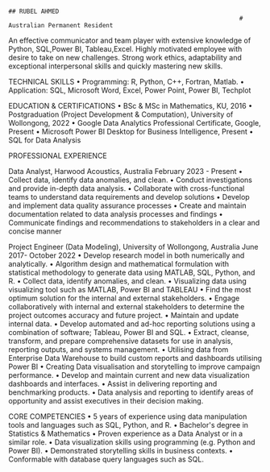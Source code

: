                                                                              ## RUBEL AHMED
                                                                    # Australian Permanent Resident
                                                         
An effective communicator and team player with extensive knowledge of Python, SQL,Power BI, Tableau,Excel.
Highly motivated employee with desire to take on new challenges.
Strong work ethics, adaptability and exceptional interpersonal skills and quickly mastering new skills.

TECHNICAL SKILLS
•	Programming: R, Python, C++, Fortran, Matlab.
•	Application: SQL, Microsoft Word, Excel, Power Point, Power BI, Techplot

EDUCATION & CERTIFICATIONS
•	BSc & MSc in Mathematics, KU, 2016
•	Postgraduation (Project Development & Computation), University of Wollongong, 2022
•	Google Data Analytics Professional Certificate, Google, Present
•	Microsoft Power BI Desktop for Business Intelligence, Present
•	SQL for Data Analysis

PROFESSIONAL EXPERIENCE

Data Analyst, Harwood Acoustics, Australia 
February 2023 - Present
• Collect data, identify data anomalies, and clean.
•	Conduct investigations and provide in-depth data analysis.
•	Collaborate with cross-functional teams to understand data requirements and develop solutions
•	Develop and implement data quality assurance processes
•	Create and maintain documentation related to data analysis processes and findings
•	Communicate findings and recommendations to stakeholders in a clear and concise manner

Project Engineer (Data Modeling), University of Wollongong, Australia
June 2017- October 2022
•	Develop research model in both numerically and analytically.
•	Algorithm design and mathematical formulation with statistical methodology to generate data using MATLAB, SQL, Python, and R.
•	Collect data, identify anomalies, and clean.
•	Visualizing data using visualizing tool such as MATLAB, Power BI and TABLEAU
•	Find the most optimum solution for the internal and external stakeholders.
•	Engage collaboratively with internal and external stakeholders to determine the project outcomes accuracy and future project.
•	Maintain and update internal data.
•	Develop automated and ad-hoc reporting solutions using a combination of software; Tableau, Power BI and SQL.
•	Extract, cleanse, transform, and prepare comprehensive datasets for use in analysis, reporting outputs, and systems management.
•	Utilising data from Enterprise Data Warehouse to build custom reports and dashboards utilising Power BI 
•	Creating Data visualisation and storytelling to improve campaign performance.
•	Develop and maintain current and new data visualization dashboards and interfaces.
•	Assist in delivering reporting and benchmarking products.
•	Data analysis and reporting to identify areas of opportunity and assist executives in their decision making.

CORE COMPETENCIES
•	5 years of experience using data manipulation tools and languages such as SQL, Python, and R. 
•	Bachelor's degree in Statistics & Mathematics
•	Proven experience as a Data Analyst or in a similar role.
•	Data visualization skills using programming (e.g. Python and Power BI).
•	Demonstrated storytelling skills in business contexts.
•	Conformable with database query languages such as SQL.


